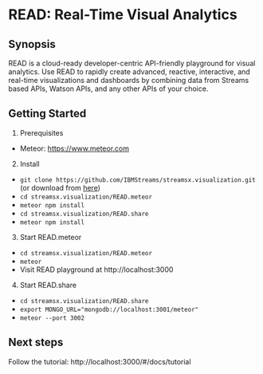 # READ: Real-Time Visual Analytics

## Synopsis
READ is a cloud-ready developer-centric API-friendly playground for visual analytics. Use READ to rapidly create advanced, reactive, interactive, and real-time visualizations and dashboards by combining data from Streams based APIs, Watson APIs, and any other APIs of your choice.

## Getting Started
1. Prerequisites
  * Meteor: https://www.meteor.com
2. Install
  * ```git clone https://github.com/IBMStreams/streamsx.visualization.git``` (or download from [here](https://github.com/IBMStreams/streamsx.visualization/archive/master.zip))
  * ```cd streamsx.visualization/READ.meteor```
  * ```meteor npm install```
  * ```cd streamsx.visualization/READ.share```
  * ```meteor npm install```
3. Start READ.meteor
  * ```cd streamsx.visualization/READ.meteor```
  * ```meteor```
  * Visit READ playground at http://localhost:3000
4. Start READ.share
  * ```cd streamsx.visualization/READ.share```
  * ```export MONGO_URL="mongodb://localhost:3001/meteor"```
  * ```meteor --port 3002```

## Next steps
Follow the tutorial: http://localhost:3000/#/docs/tutorial
